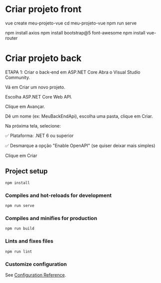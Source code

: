 # Criar projeto front
vue create meu-projeto-vue
cd meu-projeto-vue
npm run serve

npm install axios
npm install bootstrap@5 font-awesome
npm install vue-router

# Criar projeto back
ETAPA 1: Criar o back-end em ASP.NET Core
Abra o Visual Studio Community.

Vá em Criar um novo projeto.

Escolha ASP.NET Core Web API.

Clique em Avançar.

Dê um nome (ex: MeuBackEndApi), escolha uma pasta, clique em Criar.

Na próxima tela, selecione:

✅ Plataforma: .NET 6 ou superior

✅ Desmarque a opção "Enable OpenAPI" (se quiser deixar mais simples)

Clique em Criar

## Project setup
```
npm install
```

### Compiles and hot-reloads for development
```
npm run serve
```

### Compiles and minifies for production
```
npm run build
```

### Lints and fixes files
```
npm run lint
```

### Customize configuration
See [Configuration Reference](https://cli.vuejs.org/config/).

